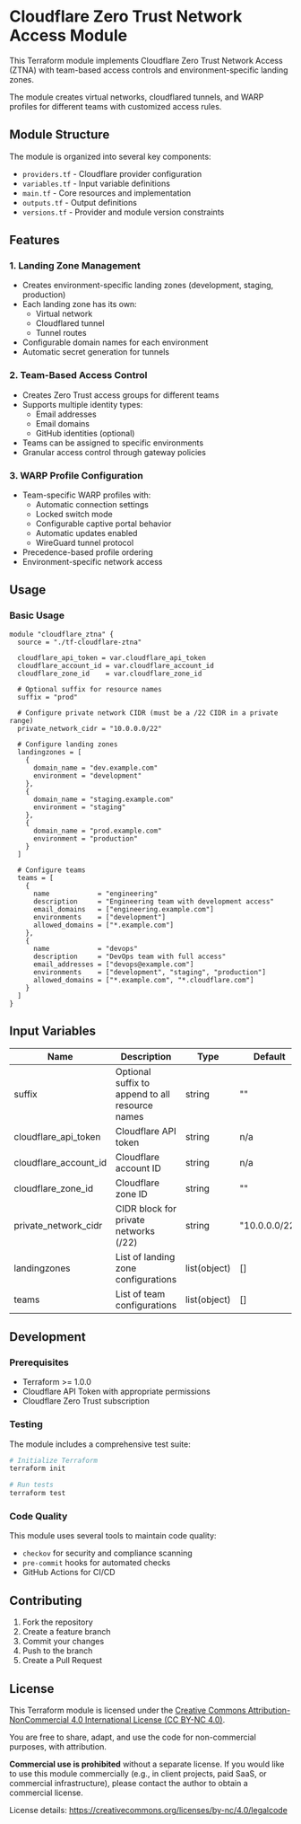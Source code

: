 # Cloudflare Zero Trust Network Access Module

This Terraform module implements Cloudflare Zero Trust Network Access (ZTNA) with team-based access controls and environment-specific landing zones.

The module creates virtual networks, cloudflared tunnels, and WARP profiles for different teams with customized access rules.

## Module Structure

The module is organized into several key components:

- `providers.tf` - Cloudflare provider configuration
- `variables.tf` - Input variable definitions
- `main.tf` - Core resources and implementation
- `outputs.tf` - Output definitions
- `versions.tf` - Provider and module version constraints

## Features

### 1. Landing Zone Management

- Creates environment-specific landing zones (development, staging, production)
- Each landing zone has its own:
  - Virtual network
  - Cloudflared tunnel
  - Tunnel routes
- Configurable domain names for each environment
- Automatic secret generation for tunnels

### 2. Team-Based Access Control

- Creates Zero Trust access groups for different teams
- Supports multiple identity types:
  - Email addresses
  - Email domains
  - GitHub identities (optional)
- Teams can be assigned to specific environments
- Granular access control through gateway policies

### 3. WARP Profile Configuration

- Team-specific WARP profiles with:
  - Automatic connection settings
  - Locked switch mode
  - Configurable captive portal behavior
  - Automatic updates enabled
  - WireGuard tunnel protocol
- Precedence-based profile ordering
- Environment-specific network access

## Usage

### Basic Usage

```hcl
module "cloudflare_ztna" {
  source = "./tf-cloudflare-ztna"
  
  cloudflare_api_token = var.cloudflare_api_token
  cloudflare_account_id = var.cloudflare_account_id
  cloudflare_zone_id    = var.cloudflare_zone_id
  
  # Optional suffix for resource names
  suffix = "prod"
  
  # Configure private network CIDR (must be a /22 CIDR in a private range)
  private_network_cidr = "10.0.0.0/22"
  
  # Configure landing zones
  landingzones = [
    {
      domain_name = "dev.example.com"
      environment = "development"
    },
    {
      domain_name = "staging.example.com"
      environment = "staging"
    },
    {
      domain_name = "prod.example.com"
      environment = "production"
    }
  ]
  
  # Configure teams
  teams = [
    {
      name            = "engineering"
      description     = "Engineering team with development access"
      email_domains   = ["engineering.example.com"]
      environments    = ["development"]
      allowed_domains = ["*.example.com"]
    },
    {
      name            = "devops"
      description     = "DevOps team with full access"
      email_addresses = ["devops@example.com"]
      environments    = ["development", "staging", "production"]
      allowed_domains = ["*.example.com", "*.cloudflare.com"]
    }
  ]
}
```

## Input Variables

| Name | Description | Type | Default | Required |
|------|-------------|------|---------|----------|
| suffix | Optional suffix to append to all resource names | string | "" | no |
| cloudflare_api_token | Cloudflare API token | string | n/a | yes |
| cloudflare_account_id | Cloudflare account ID | string | n/a | yes |
| cloudflare_zone_id | Cloudflare zone ID | string | "" | no |
| private_network_cidr | CIDR block for private networks (/22) | string | "10.0.0.0/22" | no |
| landingzones | List of landing zone configurations | list(object) | [] | no |
| teams | List of team configurations | list(object) | [] | no |

## Development

### Prerequisites

- Terraform >= 1.0.0
- Cloudflare API Token with appropriate permissions
- Cloudflare Zero Trust subscription

### Testing

The module includes a comprehensive test suite:

```bash
# Initialize Terraform
terraform init

# Run tests
terraform test
```

### Code Quality

This module uses several tools to maintain code quality:

- `checkov` for security and compliance scanning
- `pre-commit` hooks for automated checks
- GitHub Actions for CI/CD

## Contributing

1. Fork the repository
2. Create a feature branch
3. Commit your changes
4. Push to the branch
5. Create a Pull Request

## License

This Terraform module is licensed under the [Creative Commons Attribution-NonCommercial 4.0 International License (CC BY-NC 4.0)](https://creativecommons.org/licenses/by-nc/4.0/).

You are free to share, adapt, and use the code for non-commercial purposes, with attribution.

**Commercial use is prohibited** without a separate license. If you would like to use this module commercially (e.g., in client projects, paid SaaS, or commercial infrastructure), please contact the author to obtain a commercial license.

License details: https://creativecommons.org/licenses/by-nc/4.0/legalcode 